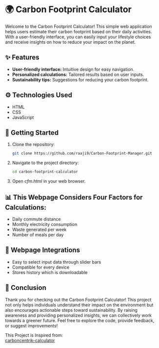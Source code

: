 # 🌍 Carbon Footprint Calculator

Welcome to the Carbon Footprint Calculator! This simple web application helps users estimate their carbon footprint based on their daily activities. With a user-friendly interface, you can easily input your lifestyle choices and receive insights on how to reduce your impact on the planet.

## ✨ Features

- **User-friendly interface:** Intuitive design for easy navigation.
- **Personalized calculations:** Tailored results based on user inputs.
- **Sustainability tips:** Suggestions for reducing your carbon footprint.

## ⚙️ Technologies Used

- HTML
- CSS
- JavaScript

## 🚀 Getting Started

1. Clone the repository:
   ```bash
   git clone https://github.com/raaji9/Carbon-Footprint-Manager.git
   ```
   
2. Navigate to the project directory:
   ```bash
   cd carbon-footprint-calculator
   ```
   
3. Open *cfm.html* in your web browser.

## 📊 This Webpage Considers Four Factors for Calculations:
* Daily commute distance
* Monthly electricity consumption
* Waste generated per week
* Number of meals per day

## 📱 Webpage Integrations
* Easy to select input data through slider bars
* Compatible for every device
* Stores history which is downloadable

## 🚀 Conclusion
Thank you for checking out the Carbon Footprint Calculator! This project not only helps individuals understand their impact on the environment but also encourages actionable steps toward sustainability. By raising awareness and providing personalized insights, we can collectively work towards a greener future. Feel free to explore the code, provide feedback, or suggest improvements!

This Project is Inspired from:  
[carboncentrik-calculator](https://github.com/AIAnytime/carboncentrik-calculator)
